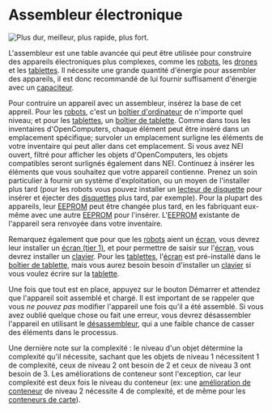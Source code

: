 # Assembleur électronique

![Plus dur, meilleur, plus rapide, plus fort.](oredict:oc:assembler)

L'assembleur est une table avancée qui peut être utilisée pour construire des appareils électroniques plus complexes, comme les [robots](robot.md), les [drones](../item/drone.md) et les [tablettes](../item/tablet.md). Il nécessite une grande quantité d'énergie pour assembler des appareils, il est donc recommandé de lui fournir suffisament d'énergie avec un [capaciteur](capacitor.md).

Pour contruire un appareil avec un assembleur, insérez la base de cet appreil. Pour les [robots](robot.md), c'est un [boîtier d'ordinateur](case1.md) de n'importe quel niveau; et pour les [tablettes](../item/tablet.md), un [boîtier de tablette](../item/tabletCase1.md). Comme dans tous les inventaires d'OpenComputers, chaque élément peut être inséré dans un emplacement spécifique; survoler un emplacement surligne les éléments de votre inventaire qui peut aller dans cet emplacement. Si vous avez NEI ouvert, filtré pour afficher les objets d'OpenComputers, les objets compatibles seront surlignés également dans NEI. Continuez à insérer les éléments que vous souhaitez que votre appareil contienne. Prenez un soin particulier à fournir un système d'exploitation, ou un moyen de l'installer plus tard (pour les robots vous pouvez installer un [lecteur de disquette](diskDrive.md) pour insérer et éjecter des [disquettes](../item/floppy.md) plus tard, par exemple). Pour la plupart des appareils, leur [EEPROM](../item/eeprom.md) peut être changée plus tard, en les fabriquant eux-même avec une autre [EEPROM](../item/eeprom.md) pour l'insérer. L'[EEPROM](../item/eeprom.md) existante de l'appareil sera renvoyée dans votre inventaire.

Remarquez également que pour que les [robots](robot.md) aient un [écran](screen1.md), vous devrez leur installer un [écran (tier 1)](screen1.md), et pour permettre de saisir sur l'[écran](screen1.md), vous devrez installer un [clavier](keyboard.md). Pour les [tablettes](../item/tablet.md), l'[écran](screen1.md) est pré-installé dans le [boîtier de tablette](../item/tabletCase1.md), mais vous aurez besoin besoin d'installer un [clavier](keyboard.md) si vous voulez écrire sur la [tablette](../item/tablet.md).

Une fois que tout est en place, appuyez sur le bouton Démarrer et attendez que l'appareil soit assemblé et chargé. Il est important de se rappeler que vous *ne pouvez pas* modifier l'appareil une fois qu'il a été assemblé. Si vous avez oublié quelque chose ou fait une erreur, vous devrez désassembler l'appareil en utilisant le [désassembleur](disassembler.md), qui a une faible chance de casser des éléments dans le processus.

Une dernière note sur la complexité : le niveau d'un objet détermine la complexité qu'il nécessite, sachant que les objets de niveau 1 nécessitent 1 de complexité, ceux de niveau 2 ont besoin de 2 et ceux de niveau 3 ont besoin de 3. Les améliorations de conteneur sont l'exception, car leur complexité est deux fois le niveau du conteneur (ex: une [amélioration de conteneur](../item/upgradeContainer1.md) de niveau 2 nécessite 4 de complexité, et de même pour les [conteneurs de carte](../item/cardContainer1.md)).
